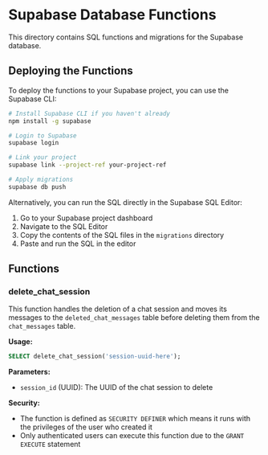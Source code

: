 # Supabase Database Functions

This directory contains SQL functions and migrations for the Supabase database.

## Deploying the Functions

To deploy the functions to your Supabase project, you can use the Supabase CLI:

```bash
# Install Supabase CLI if you haven't already
npm install -g supabase

# Login to Supabase
supabase login

# Link your project
supabase link --project-ref your-project-ref

# Apply migrations
supabase db push
```

Alternatively, you can run the SQL directly in the Supabase SQL Editor:

1. Go to your Supabase project dashboard
2. Navigate to the SQL Editor
3. Copy the contents of the SQL files in the `migrations` directory
4. Paste and run the SQL in the editor

## Functions

### delete_chat_session

This function handles the deletion of a chat session and moves its messages to the `deleted_chat_messages` table before deleting them from the `chat_messages` table.

**Usage:**

```sql
SELECT delete_chat_session('session-uuid-here');
```

**Parameters:**

- `session_id` (UUID): The UUID of the chat session to delete

**Security:**

- The function is defined as `SECURITY DEFINER` which means it runs with the privileges of the user who created it
- Only authenticated users can execute this function due to the `GRANT EXECUTE` statement
